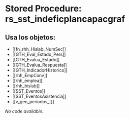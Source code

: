 # Stored Procedure: rs_sst_indeficplancapacgraf

## Usa los objetos:
- [[fn_rhh_Hislab_NumSec]]
- [[GTH_Eval_Estado_Pers]]
- [[GTH_Evalua_Estado]]
- [[GTH_Evalua_Respuesta]]
- [[GTH_IndicadorHistorico]]
- [[rhh_EmpConv]]
- [[rhh_emplea]]
- [[rhh_hislab]]
- [[SST_Eventos]]
- [[SST_EventosAsistencia]]
- [[v_gen_periodos_t]]

*No code available.*
